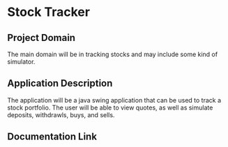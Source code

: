 # Stock Tracker

## Project Domain

The main domain will be in tracking stocks and may include some kind of simulator. 

## Application Description

The application will be a java swing application that can be used to track a stock portfolio. The user will be able to view quotes, as well as simulate deposits, withdrawls, buys, and sells.

## Documentation Link
